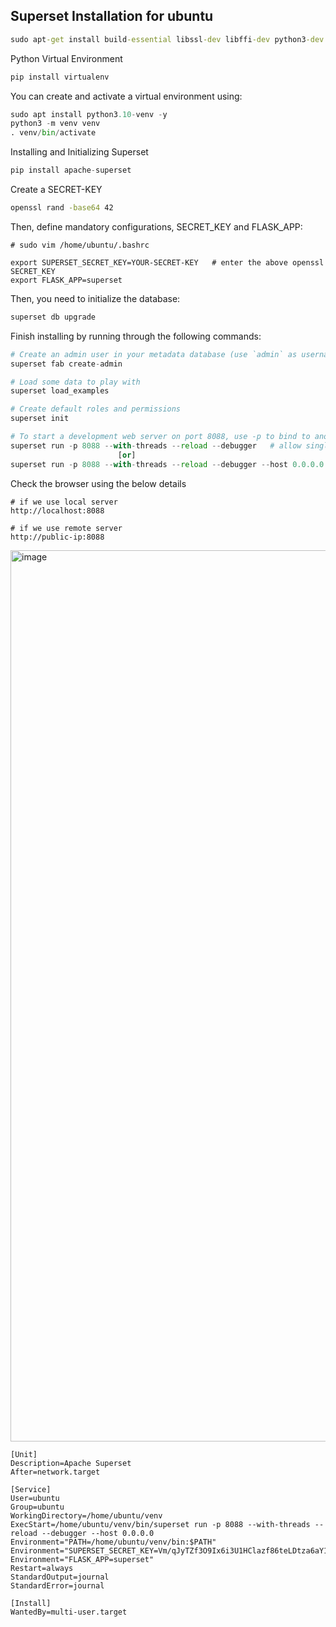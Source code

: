 ## Superset Installation for ubuntu

```cmd
sudo apt-get install build-essential libssl-dev libffi-dev python3-dev python3-pip libsasl2-dev libldap2-dev default-libmysqlclient-dev
```
Python Virtual Environment
```py
pip install virtualenv
```
You can create and activate a virtual environment using:
```py
sudo apt install python3.10-venv -y
python3 -m venv venv
. venv/bin/activate
```
Installing and Initializing Superset
```py
pip install apache-superset
```
Create a SECRET-KEY
```cmd
openssl rand -base64 42
```
Then, define mandatory configurations, SECRET_KEY and FLASK_APP:
```env
# sudo vim /home/ubuntu/.bashrc

export SUPERSET_SECRET_KEY=YOUR-SECRET-KEY   # enter the above openssl SECRET_KEY
export FLASK_APP=superset
```
Then, you need to initialize the database:
```py
superset db upgrade
```
Finish installing by running through the following commands:
```py
# Create an admin user in your metadata database (use `admin` as username to be able to load the examples)
superset fab create-admin

# Load some data to play with
superset load_examples

# Create default roles and permissions
superset init

# To start a development web server on port 8088, use -p to bind to another port
superset run -p 8088 --with-threads --reload --debugger   # allow single host
                        [or]
superset run -p 8088 --with-threads --reload --debugger --host 0.0.0.0   # allow all hosts
```
Check the browser using the below details
```
# if we use local server
http://localhost:8088

# if we use remote server
http://public-ip:8088
```
<img width="1426" alt="image" src="https://github.com/user-attachments/assets/f0ed109c-632a-426f-aa2e-9424c0986a42" />


```service
[Unit]
Description=Apache Superset
After=network.target

[Service]
User=ubuntu
Group=ubuntu
WorkingDirectory=/home/ubuntu/venv
ExecStart=/home/ubuntu/venv/bin/superset run -p 8088 --with-threads --reload --debugger --host 0.0.0.0
Environment="PATH=/home/ubuntu/venv/bin:$PATH"
Environment="SUPERSET_SECRET_KEY=Vm/qJyTZf3O9Ix6i3U1HClazf86teLDtza6aY1IVfUzA8Y054PvoIiZX"
Environment="FLASK_APP=superset"
Restart=always
StandardOutput=journal
StandardError=journal

[Install]
WantedBy=multi-user.target
```
